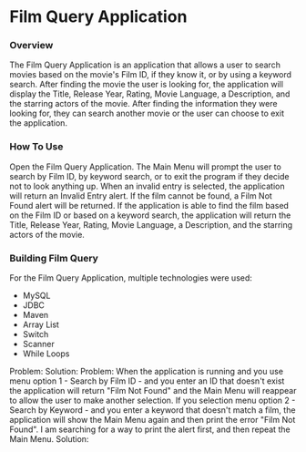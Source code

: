 # Film Query Application


### Overview
The Film Query Application is an application that allows a user to search movies based on the movie's Film ID, if they know it, or by using a keyword search. After finding the movie the user is looking for, the application will display the Title, Release Year, Rating, Movie Language, a Description, and the starring actors of the movie. After finding the information they were looking for, they can search another movie or the user can choose to exit the application.

### How To Use
Open the Film Query Application. The Main Menu will prompt the user to search by Film ID, by keyword search, or to exit the program if they decide not to look anything up. When an invalid entry is selected, the application will return an Invalid Entry alert. If the film cannot be found, a Film Not Found alert will be returned. If the application is able to find the film based on the Film ID or based on a keyword search, the application will return the Title, Release Year, Rating, Movie Language, a Description, and the starring actors of the movie.

### Building Film Query

For the Film Query Application, multiple technologies were used:
- MySQL
- JDBC
- Maven
- Array List
- Switch
- Scanner
- While Loops

Problem:
Solution:
Problem: When the application is running and you use menu option 1 - Search by Film ID - and you enter an ID that doesn't exist the application will return "Film Not Found" and the Main Menu will reappear to allow the user to make another selection. If you selection menu option 2 - Search by Keyword - and you enter a keyword that doesn't match a film, the application will show the Main Menu again and then print the error "Film Not Found". I am searching for a way to print the alert first, and then repeat the Main Menu.
Solution:
